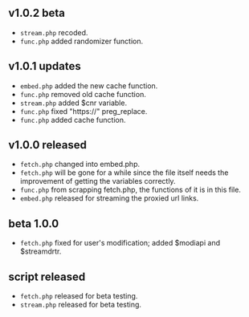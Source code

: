 ## v1.0.2 beta

- `stream.php` recoded.
- `func.php` added randomizer function.

## v1.0.1 updates

- `embed.php` added the new cache function.
- `func.php` removed old cache function.
- `stream.php` added $cnr variable.
- `func.php` fixed "https://" preg_replace.
- `func.php` added cache function.

## v1.0.0 released

- `fetch.php` changed into embed.php.
- `fetch.php` will be gone for a while since the file itself needs the improvement of getting the variables correctly.
- `func.php` from scrapping fetch.php, the functions of it is in this file.
- `embed.php` released for streaming the proxied url links.

## beta 1.0.0

- `fetch.php` fixed for user's modification; added $modiapi and $streamdrtr.

## script released

- `fetch.php` released for beta testing.
- `stream.php` released for beta testing.
